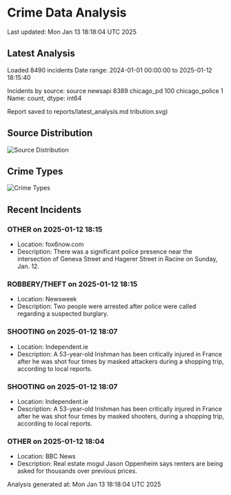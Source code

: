 # Crime Data Analysis
Last updated: Mon Jan 13 18:18:04 UTC 2025

## Latest Analysis

Loaded 8490 incidents
Date range: 2024-01-01 00:00:00 to 2025-01-12 18:15:40

Incidents by source:
source
newsapi           8389
chicago_pd         100
chicago_police       1
Name: count, dtype: int64

Report saved to reports/latest_analysis.md
tribution.svg)

## Source Distribution
![Source Distribution](images/source_distribution.svg)

## Crime Types
![Crime Types](images/crime_types.svg)

## Recent Incidents

### OTHER on 2025-01-12 18:15
- Location: fox6now.com
- Description: There was a significant police presence near the intersection of Geneva Street and Hagerer Street in Racine on Sunday, Jan. 12.


### ROBBERY/THEFT on 2025-01-12 18:15
- Location: Newsweek
- Description: Two people were arrested after police were called regarding a suspected burglary.


### SHOOTING on 2025-01-12 18:07
- Location: Independent.ie
- Description: A 53-year-old Irishman has been critically injured in France after he was shot four times by masked attackers during a shopping trip, according to local reports.


### SHOOTING on 2025-01-12 18:07
- Location: Independent.ie
- Description: A 53-year-old Irishman has been critically injured in France after he was shot four times by masked shooters, during a shopping trip, according to local reports.


### OTHER on 2025-01-12 18:04
- Location: BBC News
- Description: Real estate mogul Jason Oppenheim says renters are being asked for thousands over previous prices.

Analysis generated at: Mon Jan 13 18:18:04 UTC 2025
